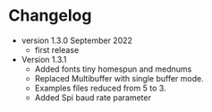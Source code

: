 # Changelog

* version 1.3.0 September 2022
	* first release
* Version 1.3.1 
	* Added fonts tiny homespun and mednums
	* Replaced Multibuffer with single buffer mode.
	* Examples files reduced from 5 to 3.
	* Added Spi baud rate parameter

